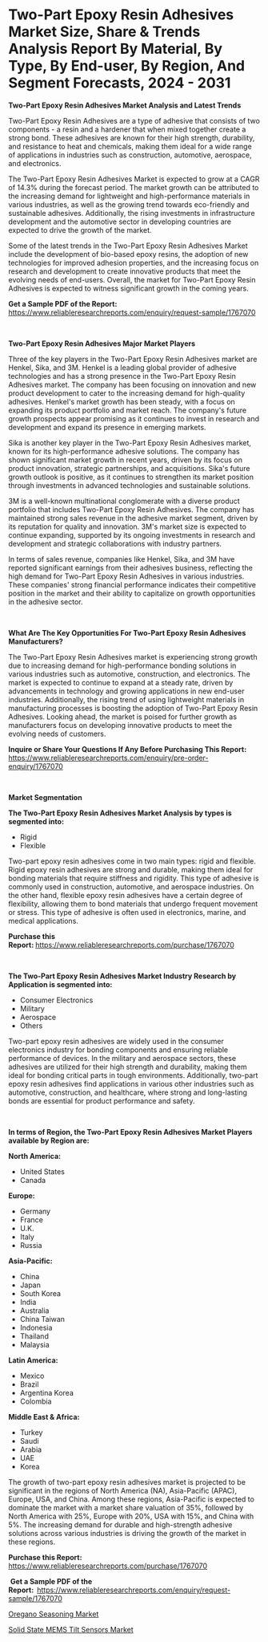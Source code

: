<p><h1>Two-Part Epoxy Resin Adhesives Market Size, Share & Trends Analysis Report By Material, By Type, By End-user, By Region, And Segment Forecasts, 2024 - 2031</h1></p><p><strong>Two-Part Epoxy Resin Adhesives Market Analysis and Latest Trends</strong></p>
<p><p>Two-Part Epoxy Resin Adhesives are a type of adhesive that consists of two components - a resin and a hardener that when mixed together create a strong bond. These adhesives are known for their high strength, durability, and resistance to heat and chemicals, making them ideal for a wide range of applications in industries such as construction, automotive, aerospace, and electronics.</p><p>The Two-Part Epoxy Resin Adhesives Market is expected to grow at a CAGR of 14.3% during the forecast period. The market growth can be attributed to the increasing demand for lightweight and high-performance materials in various industries, as well as the growing trend towards eco-friendly and sustainable adhesives. Additionally, the rising investments in infrastructure development and the automotive sector in developing countries are expected to drive the growth of the market.</p><p>Some of the latest trends in the Two-Part Epoxy Resin Adhesives Market include the development of bio-based epoxy resins, the adoption of new technologies for improved adhesion properties, and the increasing focus on research and development to create innovative products that meet the evolving needs of end-users. Overall, the market for Two-Part Epoxy Resin Adhesives is expected to witness significant growth in the coming years.</p></p>
<p><strong>Get a Sample PDF of the Report:&nbsp;</strong> <a href="https://www.reliableresearchreports.com/enquiry/request-sample/1767070">https://www.reliableresearchreports.com/enquiry/request-sample/1767070</a></p>
<p>&nbsp;</p>
<p><strong>Two-Part Epoxy Resin Adhesives Major Market Players</strong></p>
<p><p>Three of the key players in the Two-Part Epoxy Resin Adhesives market are Henkel, Sika, and 3M. Henkel is a leading global provider of adhesive technologies and has a strong presence in the Two-Part Epoxy Resin Adhesives market. The company has been focusing on innovation and new product development to cater to the increasing demand for high-quality adhesives. Henkel's market growth has been steady, with a focus on expanding its product portfolio and market reach. The company's future growth prospects appear promising as it continues to invest in research and development and expand its presence in emerging markets.</p><p>Sika is another key player in the Two-Part Epoxy Resin Adhesives market, known for its high-performance adhesive solutions. The company has shown significant market growth in recent years, driven by its focus on product innovation, strategic partnerships, and acquisitions. Sika's future growth outlook is positive, as it continues to strengthen its market position through investments in advanced technologies and sustainable solutions.</p><p>3M is a well-known multinational conglomerate with a diverse product portfolio that includes Two-Part Epoxy Resin Adhesives. The company has maintained strong sales revenue in the adhesive market segment, driven by its reputation for quality and innovation. 3M's market size is expected to continue expanding, supported by its ongoing investments in research and development and strategic collaborations with industry partners.</p><p>In terms of sales revenue, companies like Henkel, Sika, and 3M have reported significant earnings from their adhesives business, reflecting the high demand for Two-Part Epoxy Resin Adhesives in various industries. These companies' strong financial performance indicates their competitive position in the market and their ability to capitalize on growth opportunities in the adhesive sector.</p></p>
<p>&nbsp;</p>
<p><strong>What Are The Key Opportunities For Two-Part Epoxy Resin Adhesives Manufacturers?</strong></p>
<p><p>The Two-Part Epoxy Resin Adhesives market is experiencing strong growth due to increasing demand for high-performance bonding solutions in various industries such as automotive, construction, and electronics. The market is expected to continue to expand at a steady rate, driven by advancements in technology and growing applications in new end-user industries. Additionally, the rising trend of using lightweight materials in manufacturing processes is boosting the adoption of Two-Part Epoxy Resin Adhesives. Looking ahead, the market is poised for further growth as manufacturers focus on developing innovative products to meet the evolving needs of customers.</p></p>
<p><strong>Inquire or Share Your Questions If Any Before Purchasing This Report:</strong> <a href="https://www.reliableresearchreports.com/enquiry/pre-order-enquiry/1767070">https://www.reliableresearchreports.com/enquiry/pre-order-enquiry/1767070</a></p>
<p>&nbsp;</p>
<p><strong>Market Segmentation</strong></p>
<p><strong>The Two-Part Epoxy Resin Adhesives Market Analysis by types is segmented into:</strong></p>
<p><ul><li>Rigid</li><li>Flexible</li></ul></p>
<p><p>Two-part epoxy resin adhesives come in two main types: rigid and flexible. Rigid epoxy resin adhesives are strong and durable, making them ideal for bonding materials that require stiffness and rigidity. This type of adhesive is commonly used in construction, automotive, and aerospace industries. On the other hand, flexible epoxy resin adhesives have a certain degree of flexibility, allowing them to bond materials that undergo frequent movement or stress. This type of adhesive is often used in electronics, marine, and medical applications.</p></p>
<p><strong>Purchase this Report:&nbsp;</strong><a href="https://www.reliableresearchreports.com/purchase/1767070">https://www.reliableresearchreports.com/purchase/1767070</a></p>
<p>&nbsp;</p>
<p><strong>The Two-Part Epoxy Resin Adhesives Market Industry Research by Application is segmented into:</strong></p>
<p><ul><li>Consumer Electronics</li><li>Military</li><li>Aerospace</li><li>Others</li></ul></p>
<p><p>Two-part epoxy resin adhesives are widely used in the consumer electronics industry for bonding components and ensuring reliable performance of devices. In the military and aerospace sectors, these adhesives are utilized for their high strength and durability, making them ideal for bonding critical parts in tough environments. Additionally, two-part epoxy resin adhesives find applications in various other industries such as automotive, construction, and healthcare, where strong and long-lasting bonds are essential for product performance and safety.</p></p>
<p>&nbsp;</p>
<p><strong>In terms of Region, the Two-Part Epoxy Resin Adhesives Market Players available by Region are:</strong></p>
<p>
    <p> <strong> North America: </strong>
        <ul>
            <li>United States</li>
            <li>Canada</li>
        </ul>
        </p> 
    <p> <strong> Europe: </strong>
        <ul>
            <li>Germany</li>
            <li>France</li>
            <li>U.K.</li>
            <li>Italy</li>
            <li>Russia</li>
        </ul>
        </p> 
    <p> <strong> Asia-Pacific: </strong>
        <ul>
            <li>China</li>
            <li>Japan</li>
            <li>South Korea</li>
            <li>India</li>
            <li>Australia</li>
            <li>China Taiwan</li>
            <li>Indonesia</li>
            <li>Thailand</li>
            <li>Malaysia</li>
        </ul>
        </p> 
    <p> <strong> Latin America: </strong>
        <ul>
            <li>Mexico</li>
            <li>Brazil</li>
            <li>Argentina Korea</li>
            <li>Colombia</li>
        </ul>
        </p> 
    <p> <strong> Middle East & Africa: </strong>
        <ul>
            <li>Turkey</li>
            <li>Saudi</li>
            <li>Arabia</li>
            <li>UAE</li>
            <li>Korea</li>
        </ul>
    </p>
    </p>
<p><p>The growth of two-part epoxy resin adhesives market is projected to be significant in the regions of North America (NA), Asia-Pacific (APAC), Europe, USA, and China. Among these regions, Asia-Pacific is expected to dominate the market with a market share valuation of 35%, followed by North America with 25%, Europe with 20%, USA with 15%, and China with 5%. The increasing demand for durable and high-strength adhesive solutions across various industries is driving the growth of the market in these regions.</p></p>
<p><strong>Purchase this Report: </strong><a href="https://www.reliableresearchreports.com/purchase/1767070">https://www.reliableresearchreports.com/purchase/1767070</a></p>
<p>&nbsp;<strong>Get a Sample PDF of the Report:&nbsp;&nbsp;</strong><a href="https://www.reliableresearchreports.com/enquiry/request-sample/1767070">https://www.reliableresearchreports.com/enquiry/request-sample/1767070</a></p>
<p><strong></strong></p>
<p><p><a href="https://view.publitas.com/reportprime-1/oregano-seasoning-market-size-furnishes-valuable-information-encompassing-market-share-market-trends-and-projections-spanning-from-2024-to-2031/">Oregano Seasoning Market</a></p><p><a href="https://eight-handstand-8fb.notion.site/Solid-State-MEMS-Tilt-Sensors-Market-Provides-Detailed-Segmentation-of-this-Market-based-on-Type-Ap-32b2deb76fc946d6ac48c996f44cd150">Solid State MEMS Tilt Sensors Market</a></p></p>